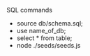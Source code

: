 SQL commands

 - source db/schema.sql;
 - use name_of_db;
 - select * from table;
 - node ./seeds/seeds.js

